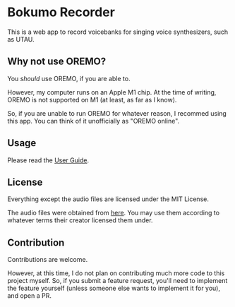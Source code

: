 # Bokumo Recorder

This is a web app to record voicebanks for singing voice synthesizers, such as UTAU.

## Why not use OREMO?

You _should_ use OREMO, if you are able to.

However, my computer runs on an Apple M1 chip.
At the time of writing, OREMO is not supported on M1 (at least, as far as I know).

So, if you are unable to run OREMO for whatever reason, I recommed using this app.
You can think of it unofficially as "OREMO online".

## Usage

Please read the [User Guide](./docs/user_guide.md).

## License

Everything except the audio files are licensed under the MIT License.

The audio files were obtained from [here](https://www.youtube.com/redirect?event=video_description&redir_token=QUFFLUhqbWMxWGlxeUNoaUdNVGJfQUlGb2YyNFYwcUJRd3xBQ3Jtc0ttcDU3SE4wSVhqb3NWREFhSGgzaWMwVVMzS3o4Q2plR1dzVG94Z2hPbU9wdElrMnR1Zkc2N0czTzhhLVRDTmF6cERTRVVPak1FNEFCVkNTMDZLVnBhSkdfazN2SEg4UWktMHVZQlV3Z0hhTGtKRW5wcw&q=http%3A%2F%2Fwww.mediafire.com%2Fdownload%2Fwef9lg11dmccxqx%2FCORE_American_English_VCCV.zip&v=o2DvpdyXNw4).
You may use them according to whatever terms their creator licensed them under.

## Contribution

Contributions are welcome.

However, at this time, I do not plan on contributing much more code to this project myself.
So, if you submit a feature request, you'll need to implement the feature yourself (unless someone else wants to implement it for you), and open a PR.
